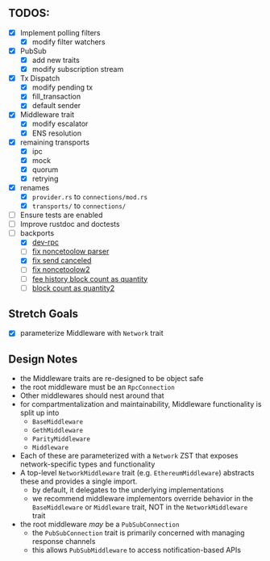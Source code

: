 ## TODOS:

- [x] Implement polling filters
  - [x] modify filter watchers
- [x] PubSub
  - [x] add new traits
  - [x] modify subscription stream
- [x] Tx Dispatch
  - [x] modify pending tx
  - [x] fill_transaction
  - [x] default sender
- [x] Middleware trait
  - [x] modify escalator
  - [x] ENS resolution
- [x] remaining transports
  - [x] ipc
  - [x] mock
  - [x] quorum
  - [x] retrying
- [x] renames
  - [x] `provider.rs` to `connections/mod.rs`
  - [x] `transports/` to `connections/`
- [ ] Ensure tests are enabled
- [ ] Improve rustdoc and doctests
- [ ] backports
  - [x] [dev-rpc](https://github.com/gakonst/ethers-rs/pull/640/)
  - [ ] [fix noncetoolow parser](https://github.com/gakonst/ethers-rs/pull/643)
  - [x] [fix send canceled](https://github.com/gakonst/ethers-rs/commit/8d07610e4a39b461482738dfcb39f88caa60cd67#diff-1fd8e701f7ec17b179805a6da8105e3d441f1d36966dca5021589a06f3c1a9f7)
  - [ ] [fix noncetoolow2](https://github.com/gakonst/ethers-rs/pull/655/files)
  - [ ] [fee history block count as quantity](https://github.com/gakonst/ethers-rs/pull/668)
  - [ ] [block count as quantity2](https://github.com/gakonst/ethers-rs/pull/669)

## Stretch Goals

- [x] parameterize Middleware with `Network` trait

## Design Notes

- the Middleware traits are re-designed to be object safe
- the root middleware must be an `RpcConnection`
- Other middlewares should nest around that
- for compartmentalization and maintainability, Middleware functionality is
  split up into
  - `BaseMiddleware`
  - `GethMiddleware`
  - `ParityMiddleware`
  - `Middleware`
- Each of these are parameterized with a `Network` ZST that exposes
  network-specific types and functionality
- A top-level `NetworkMiddleware` trait (e.g. `EthereumMiddleware`) abstracts
  these and provides a single import.
  - by default, it delegates to the underlying implementations
  - we recommend middleware implementors override behavior in the
    `BaseMiddleware` or `Middleware` trait, NOT in the `NetworkMiddleware` trait
- the root middleware _may_ be a `PubSubConnection`
  - the `PubSubConnection` trait is primarily concerned with managing response
    channels
  - this allows `PubSubMiddleware` to access notification-based APIs
